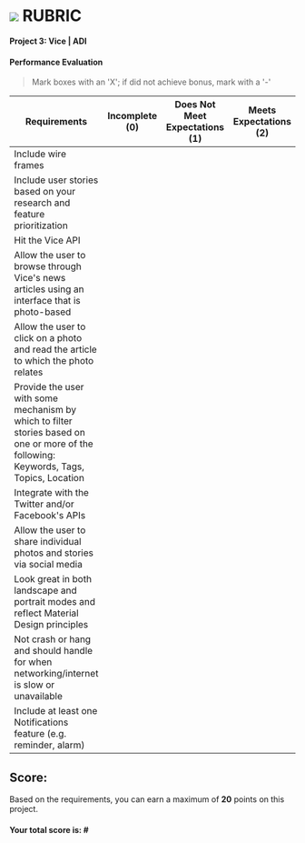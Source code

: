 # ![](https://ga-dash.s3.amazonaws.com/production/assets/logo-9f88ae6c9c3871690e33280fcf557f33.png) RUBRIC
**Project 3: Vice | ADI** 	 						


#### Performance Evaluation
> Mark boxes with an 'X'; if did not achieve bonus, mark with a '-'

| Requirements | Incomplete (0) | Does Not Meet Expectations (1) | Meets Expectations (2) | Exceeds Expectations (3) |
|---|---|---|---|---|
| Include wire frames | | | | n/a |
| Include user stories based on your research and feature prioritization | | | | n/a |
| Hit the Vice API | | | | n/a |
| Allow the user to browse through Vice's news articles using an interface that is photo-based | | | | n/a |
| Allow the user to click on a photo and read the article to which the photo relates | | | | n/a |
| Provide the user with some mechanism by which to filter stories based on one or more of the following: Keywords, Tags, Topics, Location | | |  | n/a |
| Integrate with the Twitter and/or Facebook's APIs | | | | n/a |
| Allow the user to share individual photos and stories via social media | | | | n/a |
| Look great in both landscape and portrait modes and reflect Material Design principles | | | | n/a |
| Not crash or hang and should handle for when networking/internet is slow or unavailable | | | | n/a |
| Include at least one Notifications feature (e.g. reminder, alarm) | | | | n/a |


## Score:
Based on the requirements, you can earn a maximum of  **20**  points on this project.

#### Your total score is: **#**
